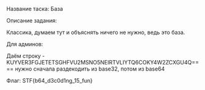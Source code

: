 Название таска: База

Описание задания:

Классика, думаем тут и объяснять ничего не нужно, ведь это база.

Для админов:

Даём строку  - KUYVER3FGJETETSGHFVU2MSNO5NEIRTVLIYTQ6COKY4W2ZCXGU4Q====
нужно сначала раздекодить из base32, потом из base64

Флаг: STF{b64_d3c0d1ng_15_fun}
